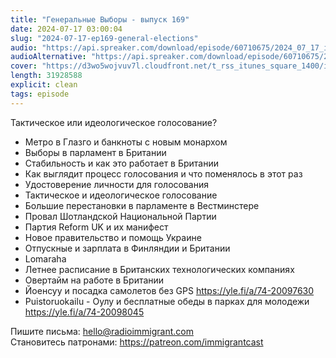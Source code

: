 ```yaml
---
title: "Генеральные Выборы - выпуск 169"
date: 2024-07-17 03:00:04
slug: "2024-07-17-ep169-general-elections"
audio: "https://api.spreaker.com/download/episode/60710675/2024_07_17_icast_ep169_general_elections.mp3"
audioAlternative: "https://api.spreaker.com/download/episode/60710675/2024_07_17_icast_ep169_general_elections.mp3"
cover: "https://d3wo5wojvuv7l.cloudfront.net/t_rss_itunes_square_1400/images.spreaker.com/original/48b70637f9ac9629be77ecc8c62e2c15.jpg"
length: 31928588
explicit: clean
tags: episode
---
```


Тактическое или идеологическое голосование?  
  
* Метро в Глазго и банкноты с новым монархом  
* Выборы в парламент в Британии  
* Стабильность и как это работает в Британии  
* Как выглядит процесс голосования и что поменялось в этот раз  
* Удостоверение личности для голосования  
* Тактическое и идеологическое голосование  
* Большие перестановки в парламенте в Вестминстере  
* Провал Шотландской Национальной Партии  
* Партия Reform UK и их манифест  
* Новое правительство и помощь Украине  
* Отпускные и зарплата в Финляндии и Британии  
* Lomaraha  
* Летнее расписание в Британских технологических компаниях  
* Овертайм на работе в Британии  
* Йоенсуу и посадка самолетов без GPS https://yle.fi/a/74-20097630  
* Puistoruokailu - Оулу и бесплатные обеды в парках для молодежи https://yle.fi/a/74-20098045  
  
Пишите письма: hello@radioimmigrant.com  
Становитесь патронами: https://patreon.com/immigrantcast
